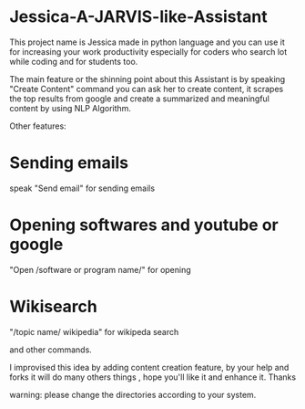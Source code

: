 # Jessica-A-JARVIS-like-Assistant
This project name is Jessica made in python language and you can use it for increasing your work productivity especially for coders who search lot while coding and for students too.


The main feature or the shinning point about this Assistant is by speaking "Create Content" command you can ask her to create content, it scrapes the top results from google and create a summarized and meaningful content by using NLP Algorithm.

Other features:

# Sending emails
speak "Send email" for sending emails
# Opening softwares and youtube or google
"Open /software or program name/" for opening
# Wikisearch 
"/topic name/ wikipedia" for wikipeda search

and other commands.

I improvised this idea by adding content creation feature, by your help and forks it will do many others things , hope you'll like it and enhance it.
Thanks

warning: please change the directories according to your system.
